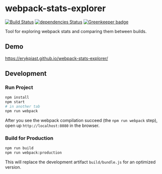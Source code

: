 webpack-stats-explorer
======================

[![Build Status](https://travis-ci.org/erykpiast/webpack-stats-explorer.svg?branch=master)](https://travis-ci.org/erykpiast/webpack-stats-explorer)
[![dependencies Status](https://david-dm.org/erykpiast/webpack-stats-explorer/status.svg)](https://david-dm.org/erykpiast/webpack-stats-explorer)
[![Greenkeeper badge](https://badges.greenkeeper.io/erykpiast/webpack-stats-explorer.svg)](https://greenkeeper.io/)

Tool for exploring webpack stats and comparing them between builds.

## Demo

https://erykpiast.github.io/webpack-stats-explorer/

## Development

### Run Project

```sh
npm install
npm start
# in another tab
npm run webpack
```
After you see the webpack compilation succeed (the `npm run webpack` step), open up `http://localhost:8080` in the browser.

### Build for Production

```sh
npm run build
npm run webpack:production
```

This will replace the development artifact `build/bundle.js` for an optimized version.
